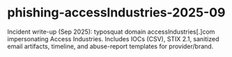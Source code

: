 # phishing-accesslndustries-2025-09
Incident write-up (Sep 2025): typosquat domain accesslndustries[.]com impersonating Access Industries. Includes IOCs (CSV), STIX 2.1, sanitized email artifacts, timeline, and abuse-report templates for provider/brand.
